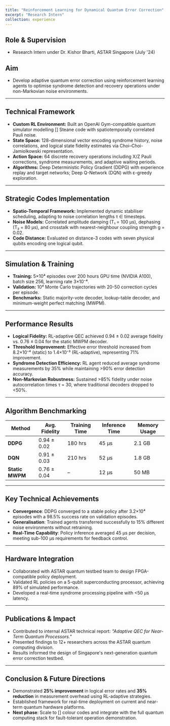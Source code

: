 ```yaml
---
title: "Reinforcement Learning for Dynamical Quantum Error Correction"
excerpt: "Research Intern"
collection: experience
---
```


## Role & Supervision
- Research Intern under Dr. Kishor Bharti, ASTAR Singapore (July '24)

## Aim
- Develop adaptive quantum error correction using reinforcement learning agents to optimise syndrome detection and recovery operations under non-Markovian noise environments.

---

## Technical Framework
- **Custom RL Environment:** Built an OpenAI Gym-compatible quantum simulator modelling [] Steane code with spatiotemporally correlated Pauli noise.
- **State Space:** 128-dimensional vector encoding syndrome history, noise correlations, and logical state fidelity estimates via Choi–Choi-Jamiolkowski representation.
- **Action Space:** 64 discrete recovery operations including X/Z Pauli corrections, syndrome measurements, and adaptive waiting periods.
- **Algorithms:** Deep Deterministic Policy Gradient (DDPG) with experience replay and target networks; Deep Q-Network (DQN) with ε-greedy exploration.

---

## Strategic Codes Implementation
- **Spatio-Temporal Framework:** Implemented dynamic stabiliser scheduling, adapting to noise correlation lengths τ ∈ timesteps.
- **Noise Models:** Correlated amplitude damping (T₁ = 100 μs), dephasing (T₂ = 80 μs), and crosstalk with nearest-neighbour coupling strength g = 0.02.
- **Code Distance:** Evaluated on distance-3 codes with seven physical qubits encoding one logical qubit.

---

## Simulation & Training
- **Training:** 5×10⁴ episodes over 200 hours GPU time (NVIDIA A100), batch size 256, learning rate 3×10⁻⁴.
- **Validation:** 10⁴ Monte Carlo trajectories with 20-50 correction cycles per episode.
- **Benchmarks:** Static majority-vote decoder, lookup-table decoder, and minimum-weight perfect matching (MWPM).

---
## Performance Results
- **Logical Fidelity:** RL-adaptive QEC achieved 0.94 ± 0.02 average fidelity vs. 0.76 ± 0.04 for the static MWPM decoder.
- **Threshold Improvement:** Effective error threshold increased from 8.2×10⁻⁴ (static) to 1.4×10⁻³ (RL-adaptive), representing 71% improvement.
- **Syndrome Detection Efficiency:** RL agent reduced average syndrome measurements by 35% while maintaining >90% error detection accuracy.
- **Non-Markovian Robustness:** Sustained >85% fidelity under noise autocorrelation times τ = 30, where traditional decoders dropped to <50%.

---

## Algorithm Benchmarking

| Method        | Avg. Fidelity   | Training Time | Inference Time | Memory Usage |
|---------------|-----------------|---------------|----------------|--------------|
| **DDPG**      | 0.94 ± 0.02     | 180 hrs       | 45 μs          | 2.1 GB       |
| **DQN**       | 0.91 ± 0.03     | 210 hrs       | 52 μs          | 1.8 GB       |
| **Static MWPM** | 0.76 ± 0.04   | –             | 12 μs          | 50 MB        |


---
## Key Technical Achievements

- **Convergence**: DDPG converged to a stable policy after 3.2×10⁴ episodes with a 98.5% success rate on validation episodes.  
- **Generalisation**: Trained agents transferred successfully to 15% different noise environments without retraining.  
- **Real-Time Capability**: Policy inference averaged 45 μs per decision, meeting sub-100 μs requirements for feedback control.

--- 

## Hardware Integration

- Collaborated with ASTAR quantum testbed team to design FPGA-compatible policy deployment.  
- Validated RL policies on a 5-qubit superconducting processor, achieving 89% of simulated performance.  
- Developed a real-time syndrome processing pipeline with <50 μs latency.

---

## Publications & Impact

- Contributed to internal ASTAR technical report: *"Adaptive QEC for Near-Term Quantum Processors."*  
- Presented findings to 12+ researchers across the ASTAR quantum computing division.  
- Results informed the design of Singapore's next-generation quantum error correction testbed.

---

## Conclusion & Future Directions

- Demonstrated **25% improvement** in logical error rates and **35% reduction** in measurement overhead using RL-adaptive strategies.  
- Established framework for real-time deployment on current and near-term quantum hardware platforms.  
- **Next phase**: Scale to [] colour codes and integrate with the full quantum computing stack for fault-tolerant operation demonstration.  
